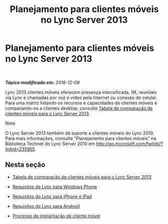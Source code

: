 ﻿---
title: Planejamento para clientes móveis no Lync Server 2013
TOCTitle: Planejamento para clientes móveis no Lync Server 2013
ms:assetid: a7b263a4-eeb8-4a04-acc2-0d29d72742cf
ms:mtpsurl: https://technet.microsoft.com/pt-br/library/Hh690989(v=OCS.15)
ms:contentKeyID: 49307718
ms.date: 12/10/2016
mtps_version: v=OCS.15
ms.translationtype: HT
---

# Planejamento para clientes móveis no Lync Server 2013

 

_**Tópico modificado em:** 2016-12-08_

Lync 2013 clientes móveis oferecem presença intensificada, IM, reuniões via Lync e chamadas por voz e vídeo pela Internet ou conexão de celular. Para uma matriz listando os recursos e capacidades de clientes móveis e comparando-os a clientes desktop, consulte [Tabela de comparação de clientes móveis para o Lync Server 2013](lync-server-2013-mobile-client-comparison-tables.md).

> [!note]  
> O Lync Server 2013 também dá suporte a clientes móveis do Lync 2010. Para mais informações, consulte “Planejamento para clientes móveis” na Biblioteca Technet do Lync Server 2010 em <a href="http://go.microsoft.com/fwlink/?linkid=235955" class="uri">http://go.microsoft.com/fwlink/?linkid=235955</a>.

## Nesta seção

  - [Tabela de comparação de clientes móveis para o Lync Server 2013](lync-server-2013-mobile-client-comparison-tables.md)

  - [Requisitos do Lync para Windows Phone](lync-server-2013-lync-for-windows-phone-requirements.md)

  - [Requisitos do Lync para iPhone e iPad](lync-server-2013-lync-for-iphone-and-ipad-requirements.md)

  - [Requisitos do Lync para Android](lync-server-2013-lync-for-android-requirements.md)

  - [Processo de implantação de cliente móvel](lync-server-2013-mobile-client-deployment-process.md)

